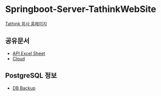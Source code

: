 # Springboot-Server-TathinkWebSite
[Tathink 회사 홈페이지](http://tathink.cafe24.com:8080/tathink/)

## 공유문서
- [API Excel Sheet](https://docs.google.com/spreadsheets/d/1BdA6Mce2n2V6CiOgouPzZfWV5gJoeEKy6iCvN0C1BuA/edit#gid=0)
- [Cloud](#)

## PostgreSQL 정보
- [DB Backup](https://github.com/TAThink/Springboot-Server-TathinkWebSite/tree/main/%EC%9E%90%EB%A3%8C/DB_schema)
